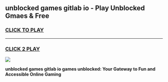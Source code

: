 
## unblocked games gitlab io - Play Unblocked Gmaes & Free
<h3>
<a href="https://news.freeplayer.one?title=unblocked_games_gitlab_io&ref=16F">CLICK TO PLAY</a></h3>
<hr>

<h3>
<a href="https://news.freeplayer.one?title=unblocked_games_gitlab_io&ref=16F">CLICK 2 PLAY</a>
  
</h3>

<a href="https://news.freeplayer.one?title=unblocked_games_gitlab_io&ref=16F/"><img src="https://clearcache.store/games.png"></a>


**unblocked games gitlab io games unblocked: Your Gateway to Fun and Accessible Online Gaming**
